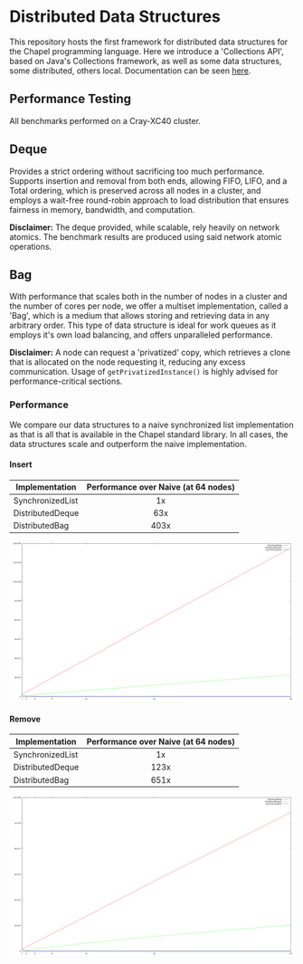 # Distributed Data Structures

This repository hosts the first framework for distributed data structures for the
Chapel programming language. Here we introduce a 'Collections API', based on Java's
Collections framework, as well as some data structures, some distributed, others
local. Documentation can be seen [here](https://louisjenkinscs.github.io/Distributed-Data-Structures/).

## Performance Testing

All benchmarks performed on a Cray-XC40 cluster.

## Deque

Provides a strict ordering without sacrificing too much performance. Supports insertion
and removal from both ends, allowing FIFO, LIFO, and a Total ordering, which is
preserved across all nodes in a cluster, and employs a wait-free round-robin approach
to load distribution that ensures fairness in memory, bandwidth, and computation.

**Disclaimer:** The deque provided, while scalable, rely heavily on network atomics.
The benchmark results are produced using said network atomic operations.

## Bag

With performance that scales both in the number of nodes in a cluster and the
number of cores per node, we offer a multiset implementation, called a 'Bag',
which is a medium that allows storing and retrieving data in any arbitrary order.
This type of data structure is ideal for work queues as it employs it's own load
balancing, and offers unparalleled performance.

**Disclaimer:** A node can request a 'privatized' copy, which retrieves a clone
that is allocated on the node requesting it, reducing any excess communication.
Usage of `getPrivatizedInstance()` is highly advised for performance-critical
sections.

### Performance

We compare our data structures to a naive synchronized list implementation
as that is all that is available in the Chapel standard library.
In all cases, the data structures scale and outperform the naive implementation.

#### Insert

Implementation | Performance over Naive (at 64 nodes)
-------------- | :-----------:
SynchronizedList | 1x
DistributedDeque | 63x
DistributedBag | 403x

![](Results/Collections_Add.png)

#### Remove

Implementation | Performance over Naive (at 64 nodes)
-------------- | :-----------:
SynchronizedList | 1x
DistributedDeque | 123x
DistributedBag | 651x

![](Results/Collections_Remove.png)
